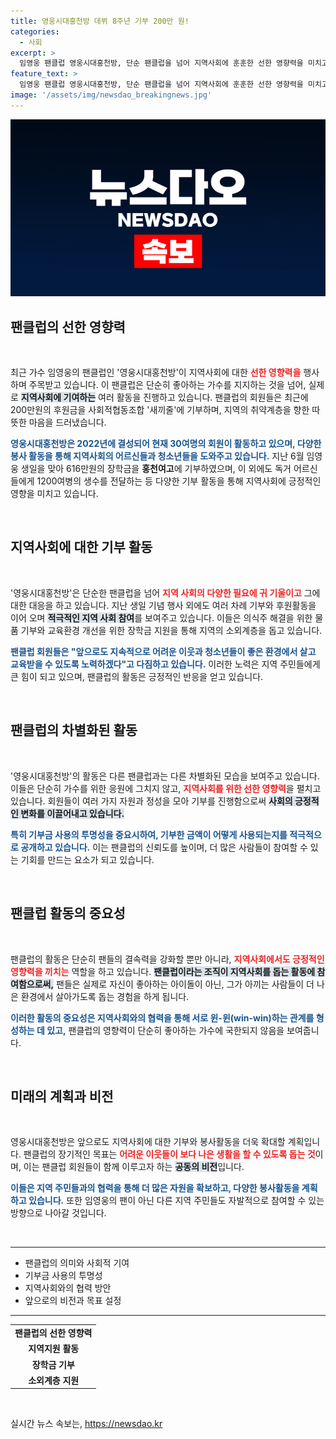 ```yaml
---
title: 영웅시대홍천방 데뷔 8주년 기부 200만 원!
categories:
  - 사회
excerpt: >
  임영웅 팬클럽 영웅시대홍천방, 단순 팬클럽을 넘어 지역사회에 훈훈한 선한 영향력을 미치고 있습니다. 616만원 장학금과 독거어르신 생수 기부로 이웃사랑을 실천하며, 앞으로도 기부를 지속하겠다고 밝혔습니다.
feature_text: >
  임영웅 팬클럽 영웅시대홍천방, 단순 팬클럽을 넘어 지역사회에 훈훈한 선한 영향력을 미치고 있습니다. 616만원 장학금과 독거어르신 생수 기부로 이웃사랑을 실천하며, 앞으로도 기부를 지속하겠다고 밝혔습니다.
image: '/assets/img/newsdao_breakingnews.jpg'
---
```


<p><img src="/assets/img/newsdao_breakingnews.jpg" alt="ranknews 속보" /></p>

<h2 data-ke-size="size26">팬클럽의 선한 영향력</h2>

<p data-ke-size="size16">&nbsp;</p>

<p>최근 가수 임영웅의 팬클럽인 '영웅시대홍천방'이 지역사회에 대한 <b><span style="color: #ee2323;">선한 영향력을</span></b> 행사하며 주목받고 있습니다. 이 팬클럽은 단순히 좋아하는 가수를 지지하는 것을 넘어, 실제로 <b><span style="background-color: #21538527;">지역사회에 기여하는</span></b> 여러 활동을 진행하고 있습니다. 팬클럽의 회원들은 최근에 200만원의 후원금을 사회적협동조합 '새끼줄'에 기부하며, 지역의 취약계층을 향한 따뜻한 마음을 드러냈습니다. </p>

<p><b><span style="color: #1a5490;">영웅시대홍천방은 2022년에 결성되어 현재 30여명의 회원이 활동하고 있으며, 다양한 봉사 활동을 통해 지역사회의 <b>어르신들</b>과 <b>청소년들</b>을 도와주고 있습니다.</span></b> 지난 6월 임영웅 생일을 맞아 616만원의 장학금을 <b>홍천여고</b>에 기부하였으며, 이 외에도 독거 어르신들에게 1200여병의 생수를 전달하는 등 다양한 기부 활동을 통해 지역사회에 긍정적인 영향을 미치고 있습니다.</p>

<p data-ke-size="size16">&nbsp;</p>

<h2 data-ke-size="size26">지역사회에 대한 기부 활동</h2>

<p data-ke-size="size16">&nbsp;</p>

<p>'영웅시대홍천방'은 단순한 팬클럽을 넘어 <b><span style="color: #ee2323;">지역 사회의 다양한 필요에 귀 기울이고</span></b> 그에 대한 대응을 하고 있습니다. 지난 생일 기념 행사 외에도 여러 차례 기부와 후원활동을 이어 오며 <b><span style="background-color: #21538527;">적극적인 지역 사회 참여</span></b>를 보여주고 있습니다. 이들은 의식주 해결을 위한 물품 기부와 교육환경 개선을 위한 장학금 지원을 통해 지역의 소외계층을 돕고 있습니다.</p>

<p><b><span style="color: #1a5490;">팬클럽 회원들은 "앞으로도 지속적으로 어려운 이웃과 청소년들이 좋은 환경에서 살고 교육받을 수 있도록 노력하겠다"고 다짐하고 있습니다.</span></b> 이러한 노력은 지역 주민들에게 큰 힘이 되고 있으며, 팬클럽의 활동은 긍정적인 반응을 얻고 있습니다.</p>

<p data-ke-size="size16">&nbsp;</p>

<h2 data-ke-size="size26">팬클럽의 차별화된 활동</h2>

<p data-ke-size="size16">&nbsp;</p>

<p>'영웅시대홍천방'의 활동은 다른 팬클럽과는 다른 차별화된 모습을 보여주고 있습니다. 이들은 단순히 가수를 위한 응원에 그치지 않고, <b><span style="color: #ee2323;">지역사회를 위한 선한 영향력</span></b>을 펼치고 있습니다. 회원들이 여러 가지 자원과 정성을 모아 기부를 진행함으로써 <b><span style="background-color: #21538527;">사회의 긍정적인 변화를 이끌어내고 있습니다.</span></b></p>

<p><b><span style="color: #1a5490;">특히 기부금 사용의 투명성을 중요시하여, 기부한 금액이 어떻게 사용되는지를 적극적으로 공개하고 있습니다.</span></b> 이는 팬클럽의 신뢰도를 높이며, 더 많은 사람들이 참여할 수 있는 기회를 만드는 요소가 되고 있습니다.</p>

<p data-ke-size="size16">&nbsp;</p>

<h2 data-ke-size="size26">팬클럽 활동의 중요성</h2>

<p data-ke-size="size16">&nbsp;</p>

<p>팬클럽의 활동은 단순히 팬들의 결속력을 강화할 뿐만 아니라, <b><span style="color: #ee2323;">지역사회에서도 긍정적인 영향력을 끼치는</span></b> 역할을 하고 있습니다. <b><span style="background-color: #21538527;">팬클럽이라는 조직이 지역사회를 돕는 활동에 참여함으로써,</span></b> 팬들은 실제로 자신이 좋아하는 아이돌이 아닌, 그가 아끼는 사람들이 더 나은 환경에서 살아가도록 돕는 경험을 하게 됩니다.</p>

<p><b><span style="color: #1a5490;">이러한 활동의 중요성은 지역사회와의 협력을 통해 서로 윈-윈(win-win)하는 관계를 형성하는 데 있고,</span></b> 팬클럽의 영향력이 단순히 좋아하는 가수에 국한되지 않음을 보여줍니다. </p>

<p data-ke-size="size16">&nbsp;</p>

<h2 data-ke-size="size26">미래의 계획과 비전</h2>

<p data-ke-size="size16">&nbsp;</p>

<p>영웅시대홍천방은 앞으로도 지역사회에 대한 기부와 봉사활동을 더욱 확대할 계획입니다. 팬클럽의 장기적인 목표는 <b><span style="color: #ee2323;">어려운 이웃들이 보다 나은 생활을 할 수 있도록 돕는 것</span></b>이며, 이는 팬클럽 회원들이 함께 이루고자 하는 <b><span style="background-color: #21538527;">공동의 비전</span></b>입니다.</p>

<p><b><span style="color: #1a5490;">이들은 지역 주민들과의 협력을 통해 더 많은 자원을 확보하고, 다양한 봉사활동을 계획하고 있습니다.</span></b> 또한 임영웅의 팬이 아닌 다른 지역 주민들도 자발적으로 참여할 수 있는 방향으로 나아갈 것입니다. </p>

<p data-ke-size="size16">&nbsp;</p>

<hr>

<ul>
    <li>팬클럽의 의미와 사회적 기여</li>
    <li>기부금 사용의 투명성</li>
    <li>지역사회와의 협력 방안</li>
    <li>앞으로의 비전과 목표 설정</li>
</ul>

<hr>

<table style="width: 100%; text-align: left;">
    <tr>
        <td style="text-align: center; height: 17px;"><b>팬클럽의 선한 영향력</b></td>
    </tr>
    <tr>
        <td style="text-align: center; height: 17px;"><b>지역지원 활동</b></td>
    </tr>
    <tr>
        <td style="text-align: center; height: 17px;"><b>장학금 기부</b></td>
    </tr>
    <tr>
        <td style="text-align: center; height: 17px;"><b>소외계층 지원</b></td>
    </tr>
</table>

<p data-ke-size="size16">&nbsp;</p>
실시간 뉴스 속보는, <a href="https://newsdao.kr" rel="dofollow">https://newsdao.kr</a>


